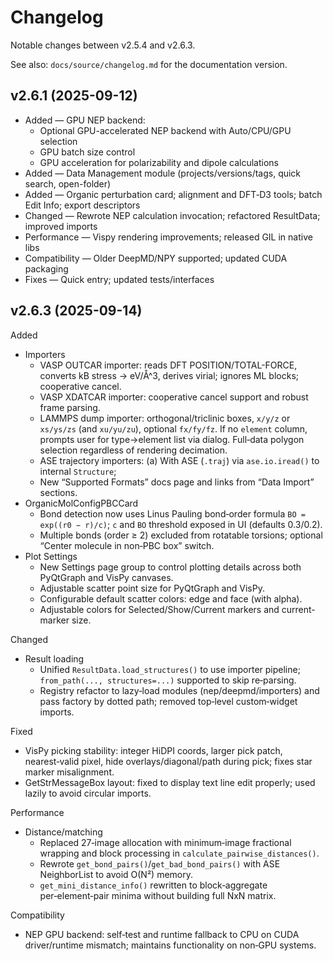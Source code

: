 # Changelog

Notable changes between v2.5.4 and v2.6.3.

See also: `docs/source/changelog.md` for the documentation version.

## v2.6.1 (2025-09-12)

- Added — GPU NEP backend:
  - Optional GPU-accelerated NEP backend with Auto/CPU/GPU selection
  - GPU batch size control
  - GPU acceleration for polarizability and dipole calculations
- Added — Data Management module (projects/versions/tags, quick search, open-folder)
- Added — Organic perturbation card; alignment and DFT‑D3 tools; batch Edit Info; export descriptors
- Changed — Rewrote NEP calculation invocation; refactored ResultData; improved imports
- Performance — Vispy rendering improvements; released GIL in native libs
- Compatibility — Older DeepMD/NPY supported; updated CUDA packaging
- Fixes — Quick entry; updated tests/interfaces

## v2.6.3 (2025-09-14)

Added
- Importers
  - VASP OUTCAR importer: reads DFT POSITION/TOTAL-FORCE, converts kB stress → eV/Å^3, derives virial; ignores ML blocks; cooperative cancel.
  - VASP XDATCAR importer: cooperative cancel support and robust frame parsing.
  - LAMMPS dump importer: orthogonal/triclinic boxes, `x/y/z` or `xs/ys/zs` (and `xu/yu/zu`), optional `fx/fy/fz`. If no `element` column, prompts user for type→element list via dialog. Full‑data polygon selection regardless of rendering decimation.
  - ASE trajectory importers: (a) With ASE (`.traj`) via `ase.io.iread()` to internal `Structure`; 
  - New “Supported Formats” docs page and links from “Data Import” sections.
- OrganicMolConfigPBCCard
  - Bond detection now uses Linus Pauling bond‑order formula `BO = exp((r0 − r)/c)`; `c` and `BO` threshold exposed in UI (defaults 0.3/0.2).
  - Multiple bonds (order ≥ 2) excluded from rotatable torsions; optional “Center molecule in non‑PBC box” switch.
- Plot Settings
  - New Settings page group to control plotting details across both PyQtGraph and VisPy canvases.
  - Adjustable scatter point size for PyQtGraph and VisPy.
  - Configurable default scatter colors: edge and face (with alpha).
  - Adjustable colors for Selected/Show/Current markers and current-marker size.

Changed
- Result loading
  - Unified `ResultData.load_structures()` to use importer pipeline; `from_path(..., structures=...)` supported to skip re‑parsing.
  - Registry refactor to lazy‑load modules (nep/deepmd/importers) and pass factory by dotted path; removed top‑level custom‑widget imports.


Fixed
- VisPy picking stability: integer HiDPI coords, larger pick patch, nearest‑valid pixel, hide overlays/diagonal/path during pick; fixes star marker misalignment.
- GetStrMessageBox layout: fixed to display text line edit properly; used lazily to avoid circular imports.

Performance
- Distance/matching
  - Replaced 27‑image allocation with minimum‑image fractional wrapping and block processing in `calculate_pairwise_distances()`.
  - Rewrote `get_bond_pairs()`/`get_bad_bond_pairs()` with ASE NeighborList to avoid O(N²) memory.
  - `get_mini_distance_info()` rewritten to block‑aggregate per‑element‑pair minima without building full NxN matrix.

Compatibility
- NEP GPU backend: self‑test and runtime fallback to CPU on CUDA driver/runtime mismatch; maintains functionality on non‑GPU systems.

